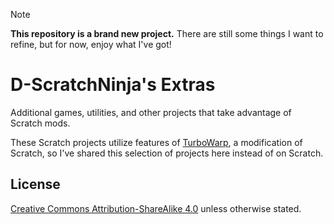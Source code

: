 > [!NOTE]
> **This repository is a brand new project.** There are still some things I want to refine, but for now, enjoy what I've got!

# D-ScratchNinja's Extras

Additional games, utilities, and other projects that take advantage of Scratch mods.

These Scratch projects utilize features of [TurboWarp](https://turbowarp.org), a modification of Scratch, so I've shared this selection of projects here instead of on Scratch.

## License

[Creative Commons Attribution-ShareAlike 4.0](LICENSE) unless otherwise stated.
